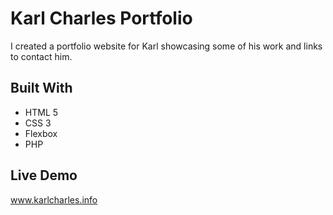 # Karl Charles Portfolio

I created a portfolio website for Karl showcasing some of his work and links to contact him. 

## Built With

* HTML 5
* CSS 3
* Flexbox
* PHP

## Live Demo

www.karlcharles.info
